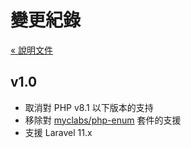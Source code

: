 # 變更紀錄

[&laquo; 說明文件](./documents.md)

## v1.0

* 取消對 PHP v8.1 以下版本的支持
* 移除對 [myclabs/php-enum](https://github.com/myclabs/php-enum) 套件的支援
* 支援 Laravel 11.x
